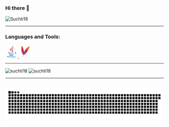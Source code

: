 ### Hi there 👋 <!--my name is Suchti18 from :de:-->

<p align="left"> <img src="https://komarev.com/ghpvc/?username=Suchti18" alt="Suchti18" /> </p>

---

<h3 align="left">Languages and Tools:</h3>

<p align="left">
  <a href="https://www.java.com" target="_blank" rel="noreferrer">
    <img src="https://raw.githubusercontent.com/devicons/devicon/master/icons/java/java-original.svg" alt="java" width="40" height="40"/>
  </a>
  
  <a href="https://maven.apache.org/" target="_blank" rel="noreferrer">
    <img src="https://raw.githubusercontent.com/devicons/devicon/master/icons/maven/maven-original.svg" alt="maven" width="40" height="40"/>
  </a>

  <!--
  <a href="https://www.cprogramming.com/" target="_blank" rel="noreferrer">
    <img src="https://raw.githubusercontent.com/devicons/devicon/master/icons/c/c-original.svg" alt="c" width="40" height="40"/>
  </a>
  -->
</p>

---

<p>
  <img align="center" src="https://github-readme-stats.vercel.app/api?username=suchti18&show_icons=true&locale=en&theme=radical" alt="suchti18" />
  <img align="center" src="https://github-readme-stats.vercel.app/api/top-langs/?username=Suchti18&layout=compact&theme=radical" alt="suchti18" />
</p>

---

<br clear="both">

<img src="https://raw.githubusercontent.com/Suchti18/Suchti18/output/snake.svg" alt="Snake animation" />

<!--
Here are some ideas to get you started:

- 🔭 I’m currently working on ...
- 🌱 I’m currently learning ...
- 👯 I’m looking to collaborate on ...
- 🤔 I’m looking for help with ...
- 💬 Ask me about ...
-->

